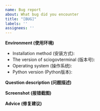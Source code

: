 ```yaml
---
name: Bug report
about: What bug did you encounter
title: "[BUG]"
labels: ''
assignees: ''
---
```


**Environment (使用环境)**

- Installation method (安装方式): 
- The version of sciogovterminal (版本号): 
- Operating system (操作系统): 
- Python version (Python版本): 

**Question description (问题描述)**

**Screenshot (报错截图)**

**Advice (修复建议)**
